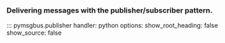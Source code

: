 ### Delivering messages with the publisher/subscriber pattern.

::: pymsgbus.publisher
    handler: python
    options:
      show_root_heading: false
      show_source: false
